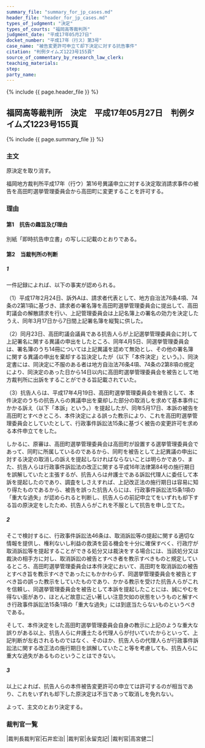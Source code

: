 ```yaml
---
summary_file: "summary_for_jp_cases.md"
header_file: "header_for_jp_cases.md"
types_of_judgment: "決定"
types_of_courts: "福岡高等裁判所"
judgment_date: "平成17年05月27日"
docket_number: "平成17年（行ス）第3号"
case_name: "被告変更許可申立て却下決定に対する抗告事件"
citation: "判例タイムズ1223号155頁"
source_of_commentary_by_research_law_clerk:
teaching_materials:
step:
party_name:
---
```


{% include {{ page.header_file }}  %}

## 福岡高等裁判所　決定　平成17年05月27日　判例タイムズ1223号155頁




{% include {{ page.summary_file }}  %}















### 主文



原決定を取り消す。

福岡地方裁判所平成17年（行ウ）第16号異議申立に対する決定取消請求事件の被告を高田町選挙管理委員会から高田町に変更することを許可する。





### 理由



#### 第1　抗告の趣旨及び理由

別紙「即時抗告申立書」の写しに記載のとおりである。

#### 第2　当裁判所の判断

##### 1

一件記録によれば、以下の事実が認められる。

（1）平成17年2月24日、訴外Aは、請求者代表として、地方自治法76条4項、74条の2第1項に基づき、請求者の署名簿を高田町選挙管理委員会に提出して、高田町議会の解散請求を行い、上記管理委員会は上記名簿上の署名の効力を決定したうえ、同年3月17日から7日間上記署名簿を縦覧に供した。

（2）同月23日、高田町議会議員である抗告人らが上記選挙管理委員会に対して上記署名に関する異議の申出をしたところ、同年4月5日、同選挙管理委員会は、署名簿のうち14冊については上記異議を認めて無効とし、その他の署名簿に関する異議の申出を棄却する旨決定したが（以下「本件決定」という。）、同決定書には、同決定に不服のある者は地方自治法76条4項、74条の2第8項の規定により、同決定のあった日から14日以内に高田町選挙管理委員会を被告として地方裁判所に出訴をすることができる旨記載されていた。

（3）抗告人らは、平成17年4月19日、高田町選挙管理委員会を被告として、本件決定のうちの抗告人らの異議申出を棄却した部分の取消しを求めて基本事件にかかる訴え（以下「本訴」という。）を提起したが、同年5月17日、本訴の被告を高田町とすべきところ、本件決定による誤った教示により、これを高田町選挙管理委員会としていたとして、行政事件訴訟法15条に基づく被告の変更許可を求める本件申立てをした。

しかるに、原審は、高田町選挙管理委員会は高田町が設置する選挙管理委員会であって、同町に所属しているのであるから、同町を被告として上記異議の申出に対する決定の取消しの訴えを提起しなければならないことは明らかであり、また、抗告人らは行政事件訴訟法の改正に関する平成16年法律第84号の施行期日を誤解していたと主張するが、抗告人らは弁護士である訴訟代理人に委任して本訴を提起したのであり、調査をしさえすれば、上記改正法の施行期日は容易に知り得たものであるから、被告を誤った抗告人らには、行政事件訴訟法15条1項の「重大な過失」が認められると判断し、抗告人らの前記申立てをいずれも却下する旨の原決定をしたため、抗告人らがこれを不服として抗告を申し立てた。

##### 2

そこで検討するに、行政事件訴訟法46条は、取消訴訟等の提起に関する適切な情報を提供し、権利ないし利益の救済を図る機会を十分に確保すべく、行政庁が取消訴訟等を提起することができる処分又は裁決をする場合には、当該処分又は裁決の相手方に対し、取消訴訟の被告とすべき者を教示すべきものと規定しているところ、高田町選挙管理委員会は本件決定において、高田町を取消訴訟の被告とすべき旨を教示すべきであったにもかかわらず、同選挙管理委員会を被告とすべき旨の誤った教示をしていたものであり、かかる教示を受けた抗告人らがこれを信頼し、同選挙管理委員会を被告として本訴を提起したことには、誠にやむを得ない面があり、ほとんど故意に近い著しい注意欠如の状態をいうものと解すべき行政事件訴訟法15条1項の「重大な過失」には到底当たらないものというべきである。

そして、本件決定をした高田町選挙管理委員会自身の教示に上記のような重大な誤りがある以上、抗告人らに弁護士たる代理人らが付いていたからといって、上記判断が左右されるものではなく、そのほか、抗告人らの代理人らが行政事件訴訟法に関する改正法の施行期日を誤解していたこと等を考慮しても、抗告人らに重大な過失があるものということはできない。

##### 3

以上によれば、抗告人らの本件被告変更許可の申立ては許可するのが相当であり、これをいずれも却下した原決定は不当であって取消しを免れない。

よって、主文のとおり決定する。

### 裁判官一覧

|裁判長裁判官|石井宏治|
|裁判官|永留克記|
|裁判官|高宮健二|




